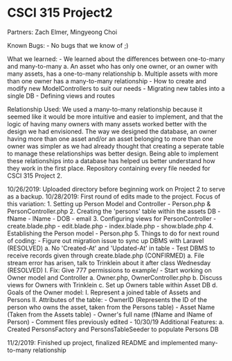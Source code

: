 # CSCI 315 Project2

Partners: Zach Elmer, Mingyeong Choi

Known Bugs:
	- No bugs that we know of ;)

What we learned:
	- We learned about the differences between one-to-many and many-to-many
		a. An asset who has only one owner, or an owner with many assets, has a one-to-many relationship
		b. Multiple assets with more than one owner has a many-to-many relationship 
	- How to create and modify new ModelControllers to suit our needs
	- Migrating new tables into a single DB
	- Defining views and routes

Relationship Used: 
	We used a many-to-many relationship because it seemed like it would be more intuitive and easier to implement, 
and that the logic of having many owners with many assets worked better with the design we had envisioned. The way we designed
the database, an owner having more than one asset and/or an asset belonging to more than one owner was simpler as we had already
thought that creating a seperate table to manage these relationships was better design. Being able to implement these relationships
into a database has helped us better understand how they work in the first place.
Repository containing every file needed for CSCI 315 Project 2.  

10/26/2019: Uploaded directory before beginning work on Project 2 to serve as a backup. 
10/28/2019: First round of edits made to the project. Focus of this variation:
      1. Setting up Person Model and Controller
          - Person.php & PersonController.php
      2. Creating the 'persons' table within the assets DB
          - fName
          - lName
          - DOB
          - email
      3. Configuring views for PersonController
          - create.blade.php
          - edit.blade.php
          - index.blade.php
          - show.blade.php
      4. Establishing the Person model
          - Person.php
      5. Things to do for next round of coding:
          - Figure out migration issue to sync up DBMS with Laravel (RESOLVED) 
                a. No 'Created-At' and 'Updated-At' in table
          - Test DBMS to receive records given through create.blade.php (CONFIRMED)
                a. File stream error has arisen, talk to Trinklein about it after class Wednesday (RESOLVED)
                        I. Fix: Give 777 permissions to example/
          - Start working on Owner model and Controller
                a. Owner.php, OwnerController.php
                b. Discuss views for Owners with Trinklein
                c. Set up Owners table within Asset DB
                d. Goals of the Owner model:
                        I. Represent a joined table of Assets and Persons
                        II. Attributes of the table: 
                              - OwnerID (Represents the ID of the person who owns the asset, taken from the Persons table)
                              - Asset Name (Taken from the Assets table)
                              - Owner's full name (fName and lName of Person)
          - Comment files previously edited
          - 10/30/19 Additional Features:
                  a. Created PersonsFactory and PersonsTableSeeder to populate Persons DB
                  
11/2/2019: Finished up project, finalized README and implemented many-to-many relationship
